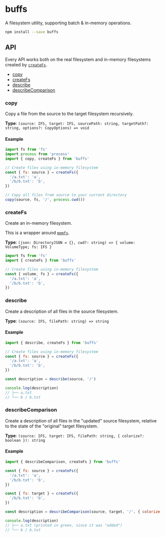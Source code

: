 # buffs

A filesystem utility, supporting batch & in-memory operations.

```bash
npm install --save buffs
```

## API

Every API works both on the real filesystem and in-memory filesystems created by [`createFs`](#createFs).

- [copy](#copy)
- [createFs](#createFs)
- [describe](#describe)
- [describeComparison](#describeComparison)

### **copy**

Copy a file from the source to the target filesystem recursively.

**Type**: `(source: IFS, target: IFS, sourcePath: string, targetPath?: string, options?: CopyOptions) => void`

#### Example

```js
import fs from 'fs'
import process from 'process'
import { copy, createFs } from 'buffs'

// Create files using in-memory filesystem
const { fs: source } = createFs({
  '/a.txt': 'a',
  '/b/b.txt': 'b',
})

// Copy all files from source to your current directory
copy(source, fs, '/', process.cwd())
```

### **createFs**

Create an in-memory filesystem.

This is a wrapper around [`memfs`](https://github.com/streamich/memfs).

**Type**: `(json: DirectoryJSON = {}, cwd?: string) => { volume: VolumeType; fs: IFS }`

```js
import fs from 'fs'
import { createFs } from 'buffs'

// Create files using in-memory filesystem
const { volume, fs } = createFs({
  '/a.txt': 'a',
  '/b/b.txt': 'b',
})
```

### **describe**

Create a description of all files in the source filesystem.

**Type**: `(source: IFS, filePath: string) => string`

#### Example

```js
import { describe, createFs } from 'buffs'

// Create files using in-memory filesystem
const { fs: source } = createFs({
  '/a.txt': 'a',
  '/b/b.txt': 'b',
})

const description = describe(source, '/')

console.log(description)
// ├── a.txt
// └── b / b.txt
```

### **describeComparison**

Create a description of all files in the "updated" source filesystem, relative to the state of the "original" target filesystem.

**Type**: `(source: IFS, target: IFS, filePath: string, { colorize?: boolean }): string`

#### Example

```js
import { describeComparison, createFs } from 'buffs'

const { fs: source } = createFs({
  '/a.txt': 'a',
  '/b/b.txt': 'b',
})

const { fs: target } = createFs({
  '/b/b.txt': 'b',
})

const description = describeComparison(source, target, '/', { colorize: true })

console.log(description)
// ├── a.txt (printed in green, since it was "added")
// └── b / b.txt
```
